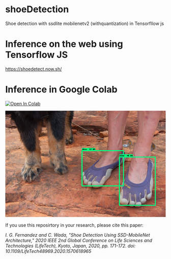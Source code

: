 # shoeDetection
Shoe detection with ssdlite mobilenetv2 (withquantization) in Tensorfllow js 

# Inference on the web using Tensorflow JS
https://shoedetect.now.sh/

# Inference in Google Colab
[![Open In Colab](https://colab.research.google.com/assets/colab-badge.svg)](https://colab.research.google.com/github/ibaiGorordo/shoeDetection/blob/master/Python%20inference/Python_inference.ipynb)

![Shoe inference example](https://github.com/ibaiGorordo/shoeDetection/blob/master/doc/img/detectedShoes.png)

If you use this reposirtory in your research, please cite this paper:

*I. G. Fernandez and C. Wada, "Shoe Detection Using SSD-MobileNet Architecture," 2020 IEEE 2nd Global Conference on Life Sciences and Technologies (LifeTech), Kyoto, Japan, 2020, pp. 171-172.
doi: 10.1109/LifeTech48969.2020.1570618965*
